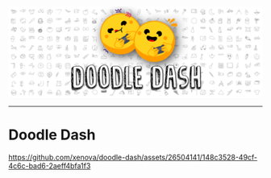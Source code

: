 
<p align="center">
<img alt="doodle dash thumbnail" src="./blog/thumbnail-wide.png">
</p>

---

# Doodle Dash

https://github.com/xenova/doodle-dash/assets/26504141/148c3528-49cf-4c6c-bad6-2aeff4bfa1f3

